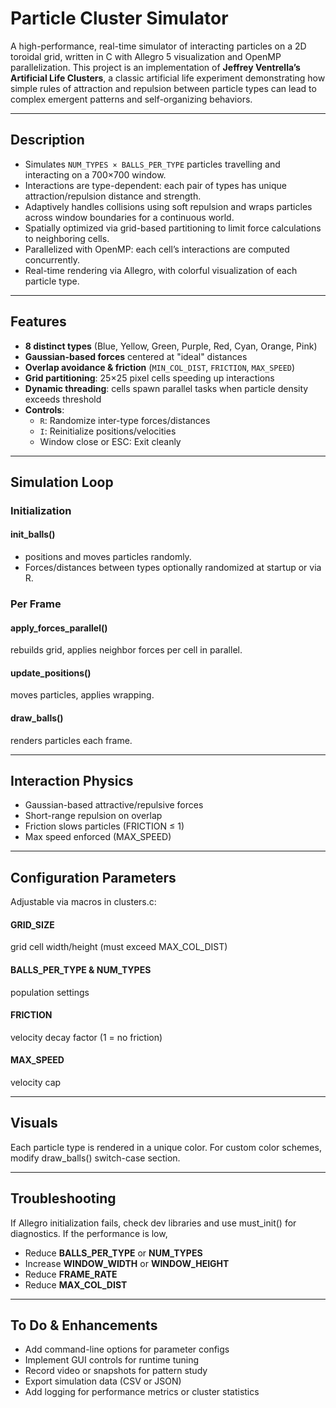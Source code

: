 # Particle Cluster Simulator

A high-performance, real-time simulator of interacting particles on a 2D toroidal grid, written in C with Allegro 5 visualization and OpenMP parallelization.
This project is an implementation of **Jeffrey Ventrella’s Artificial Life Clusters**, a classic artificial life experiment demonstrating how simple rules of attraction and repulsion between particle types can lead to complex emergent patterns and self-organizing behaviors.

---

## Description

- Simulates `NUM_TYPES × BALLS_PER_TYPE` particles travelling and interacting on a 700×700 window.
- Interactions are type-dependent: each pair of types has unique attraction/repulsion distance and strength.
- Adaptively handles collisions using soft repulsion and wraps particles across window boundaries for a continuous world.
- Spatially optimized via grid-based partitioning to limit force calculations to neighboring cells.
- Parallelized with OpenMP: each cell’s interactions are computed concurrently.
- Real-time rendering via Allegro, with colorful visualization of each particle type.

---

## Features

- **8 distinct types** (Blue, Yellow, Green, Purple, Red, Cyan, Orange, Pink)  
- **Gaussian-based forces** centered at "ideal" distances  
- **Overlap avoidance & friction** (`MIN_COL_DIST`, `FRICTION`, `MAX_SPEED`)  
- **Grid partitioning**: 25×25 pixel cells speeding up interactions  
- **Dynamic threading**: cells spawn parallel tasks when particle density exceeds threshold  
- **Controls**:  
  - `R`: Randomize inter-type forces/distances  
  - `I`: Reinitialize positions/velocities  
  - Window close or ESC: Exit cleanly

---

## Simulation Loop
### Initialization

#### init_balls()
- positions and moves particles randomly.
- Forces/distances between types optionally randomized at startup or via R.

### Per Frame

#### apply_forces_parallel()
rebuilds grid, applies neighbor forces per cell in parallel.

#### update_positions() 
moves particles, applies wrapping.

#### draw_balls()
renders particles each frame.

---

## Interaction Physics
- Gaussian-based attractive/repulsive forces
- Short-range repulsion on overlap
- Friction slows particles (FRICTION ≤ 1)
- Max speed enforced (MAX_SPEED)

---

## Configuration Parameters
Adjustable via macros in clusters.c:

#### GRID_SIZE
grid cell width/height (must exceed MAX_COL_DIST)

#### BALLS_PER_TYPE & NUM_TYPES
population settings

#### FRICTION
velocity decay factor (1 = no friction)

#### MAX_SPEED
velocity cap

---

## Visuals
Each particle type is rendered in a unique color. For custom color schemes, modify draw_balls() switch-case section.

---

## Troubleshooting
If Allegro initialization fails, check dev libraries and use must_init() for diagnostics.
If the performance is low, 
- Reduce **BALLS_PER_TYPE** or **NUM_TYPES**
- Increase **WINDOW_WIDTH** or **WINDOW_HEIGHT**
- Reduce **FRAME_RATE**
- Reduce **MAX_COL_DIST**

---

## To Do & Enhancements
- Add command-line options for parameter configs
- Implement GUI controls for runtime tuning
- Record video or snapshots for pattern study
- Export simulation data (CSV or JSON)
- Add logging for performance metrics or cluster statistics

